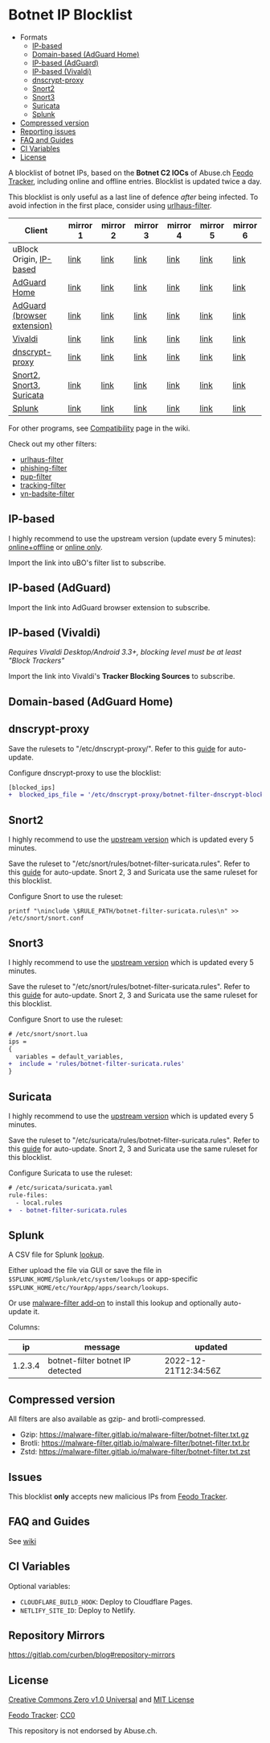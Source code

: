 # Botnet IP Blocklist

- Formats
  - [IP-based](#ip-based)
  - [Domain-based (AdGuard Home)](#domain-based-adguard-home)
  - [IP-based (AdGuard)](#ip-based-adguard)
  - [IP-based (Vivaldi)](#ip-based-vivaldi)
  - [dnscrypt-proxy](#dnscrypt-proxy)
  - [Snort2](#snort2)
  - [Snort3](#snort3)
  - [Suricata](#suricata)
  - [Splunk](#splunk)
- [Compressed version](#compressed-version)
- [Reporting issues](#issues)
- [FAQ and Guides](#faq-and-guides)
- [CI Variables](#ci-variables)
- [License](#license)

A blocklist of botnet IPs, based on the **Botnet C2 IOCs** of Abuse.ch [Feodo Tracker](https://feodotracker.abuse.ch/blocklist/#iocs), including online and offline entries. Blocklist is updated twice a day.

This blocklist is only useful as a last line of defence _after_ being infected. To avoid infection in the first place, consider using [urlhaus-filter](https://gitlab.com/malware-filter/urlhaus-filter).

| Client                                                      | mirror 1                                                                                       | mirror 2                                                                                 | mirror 3                                                                                | mirror 4                                                                                      | mirror 5                                                                        | mirror 6                                                                       |
| ----------------------------------------------------------- | ---------------------------------------------------------------------------------------------- | ---------------------------------------------------------------------------------------- | --------------------------------------------------------------------------------------- | --------------------------------------------------------------------------------------------- | ------------------------------------------------------------------------------- | ------------------------------------------------------------------------------ |
| uBlock Origin, [IP-based](#ip-based)                        | [link](https://malware-filter.gitlab.io/malware-filter/botnet-filter.txt)                      | [link](https://curbengh.github.io/malware-filter/botnet-filter.txt)                      | [link](https://curbengh.github.io/botnet-filter/botnet-filter.txt)                      | [link](https://malware-filter.gitlab.io/botnet-filter/botnet-filter.txt)                      | [link](https://malware-filter.pages.dev/botnet-filter.txt)                      | [link](https://botnet-filter.pages.dev/botnet-filter.txt)                      |
| [AdGuard Home](#domain-based-adguard-home)                  | [link](https://malware-filter.gitlab.io/malware-filter/botnet-filter-agh.txt)                  | [link](https://curbengh.github.io/malware-filter/botnet-filter-agh.txt)                  | [link](https://curbengh.github.io/botnet-filter/botnet-filter-agh.txt)                  | [link](https://malware-filter.gitlab.io/botnet-filter/botnet-filter-agh.txt)                  | [link](https://malware-filter.pages.dev/botnet-filter-agh.txt)                  | [link](https://botnet-filter.pages.dev/botnet-filter-agh.txt)                  |
| [AdGuard (browser extension)](#ip-based-adguard)            | [link](https://malware-filter.gitlab.io/malware-filter/botnet-filter-ag.txt)                   | [link](https://curbengh.github.io/malware-filter/botnet-filter-ag.txt)                   | [link](https://curbengh.github.io/botnet-filter/botnet-filter-ag.txt)                   | [link](https://malware-filter.gitlab.io/botnet-filter/botnet-filter-ag.txt)                   | [link](https://malware-filter.pages.dev/botnet-filter-ag.txt)                   | [link](https://botnet-filter.pages.dev/botnet-filter-ag.txt)                   |
| [Vivaldi](#ip-based-vivaldi)                                | [link](https://malware-filter.gitlab.io/malware-filter/botnet-filter-vivaldi.txt)              | [link](https://curbengh.github.io/malware-filter/botnet-filter-vivaldi.txt)              | [link](https://curbengh.github.io/botnet-filter/botnet-filter-vivaldi.txt)              | [link](https://malware-filter.gitlab.io/botnet-filter/botnet-filter-vivaldi.txt)              | [link](https://malware-filter.pages.dev/botnet-filter-vivaldi.txt)              | [link](https://botnet-filter.pages.dev/botnet-filter-vivaldi.txt)              |
| [dnscrypt-proxy](#dnscrypt-proxy)                           | [link](https://malware-filter.gitlab.io/malware-filter/botnet-filter-dnscrypt-blocked-ips.txt) | [link](https://curbengh.github.io/malware-filter/botnet-filter-dnscrypt-blocked-ips.txt) | [link](https://curbengh.github.io/botnet-filter/botnet-filter-dnscrypt-blocked-ips.txt) | [link](https://malware-filter.gitlab.io/botnet-filter/botnet-filter-dnscrypt-blocked-ips.txt) | [link](https://malware-filter.pages.dev/botnet-filter-dnscrypt-blocked-ips.txt) | [link](https://botnet-filter.pages.dev/botnet-filter-dnscrypt-blocked-ips.txt) |
| [Snort2](#snort2), [Snort3](#snort3), [Suricata](#suricata) | [link](https://malware-filter.gitlab.io/malware-filter/botnet-filter-suricata.rules)           | [link](https://curbengh.github.io/malware-filter/botnet-filter-suricata.rules)           | [link](https://curbengh.github.io/botnet-filter/botnet-filter-suricata.rules)           | [link](https://malware-filter.gitlab.io/botnet-filter/botnet-filter-suricata.rules)           | [link](https://malware-filter.pages.dev/botnet-filter-suricata.rules)           | [link](https://botnet-filter.pages.dev/botnet-filter-suricata.rules)           |
| [Splunk](#splunk)                                           | [link](https://malware-filter.gitlab.io/malware-filter/botnet-filter-splunk.csv)               | [link](https://curbengh.github.io/malware-filter/botnet-filter-splunk.csv)               | [link](https://curbengh.github.io/botnet-filter/botnet-filter-splunk.csv)               | [link](https://malware-filter.gitlab.io/botnet-filter/botnet-filter-splunk.csv)               | [link](https://malware-filter.pages.dev/botnet-filter-splunk.csv)               | [link](https://botnet-filter.pages.dev/botnet-filter-splunk.csv)               |

For other programs, see [Compatibility](https://gitlab.com/malware-filter/malware-filter/wikis/compatibility) page in the wiki.

Check out my other filters:

- [urlhaus-filter](https://gitlab.com/malware-filter/urlhaus-filter)
- [phishing-filter](https://gitlab.com/malware-filter/phishing-filter)
- [pup-filter](https://gitlab.com/malware-filter/pup-filter)
- [tracking-filter](https://gitlab.com/malware-filter/tracking-filter)
- [vn-badsite-filter](https://gitlab.com/malware-filter/vn-badsite-filter)

## IP-based

I highly recommend to use the upstream version (update every 5 minutes): [online+offline](https://feodotracker.abuse.ch/downloads/ipblocklist.txt) or [online only](https://feodotracker.abuse.ch/downloads/ipblocklist_recommended.txt).

Import the link into uBO's filter list to subscribe.

</details>

## IP-based (AdGuard)

Import the link into AdGuard browser extension to subscribe.

## IP-based (Vivaldi)

_Requires Vivaldi Desktop/Android 3.3+, blocking level must be at least "Block Trackers"_

Import the link into Vivaldi's **Tracker Blocking Sources** to subscribe.

## Domain-based (AdGuard Home)

## dnscrypt-proxy

Save the rulesets to "/etc/dnscrypt-proxy/". Refer to this [guide](https://gitlab.com/malware-filter/malware-filter/wikis/update-filter) for auto-update.

Configure dnscrypt-proxy to use the blocklist:

```diff
[blocked_ips]
+  blocked_ips_file = '/etc/dnscrypt-proxy/botnet-filter-dnscrypt-blocked-ips.txt'
```

## Snort2

I highly recommend to use the [upstream version](https://feodotracker.abuse.ch/blocklist/#ip-ids) which is updated every 5 minutes.

Save the ruleset to "/etc/snort/rules/botnet-filter-suricata.rules". Refer to this [guide](https://gitlab.com/malware-filter/malware-filter/wikis/update-filter) for auto-update. Snort 2, 3 and Suricata use the same ruleset for this blocklist.

Configure Snort to use the ruleset:

`printf "\ninclude \$RULE_PATH/botnet-filter-suricata.rules\n" >> /etc/snort/snort.conf`

## Snort3

I highly recommend to use the [upstream version](https://feodotracker.abuse.ch/blocklist/#ip-ids) which is updated every 5 minutes.

Save the ruleset to "/etc/snort/rules/botnet-filter-suricata.rules". Refer to this [guide](https://gitlab.com/malware-filter/malware-filter/wikis/update-filter) for auto-update. Snort 2, 3 and Suricata use the same ruleset for this blocklist.

Configure Snort to use the ruleset:

```diff
# /etc/snort/snort.lua
ips =
{
  variables = default_variables,
+  include = 'rules/botnet-filter-suricata.rules'
}
```

## Suricata

I highly recommend to use the [upstream version](https://feodotracker.abuse.ch/blocklist/#ip-ids) which is updated every 5 minutes.

Save the ruleset to "/etc/suricata/rules/botnet-filter-suricata.rules". Refer to this [guide](https://gitlab.com/malware-filter/malware-filter/wikis/update-filter) for auto-update. Snort 2, 3 and Suricata use the same ruleset for this blocklist.

Configure Suricata to use the ruleset:

```diff
# /etc/suricata/suricata.yaml
rule-files:
  - local.rules
+  - botnet-filter-suricata.rules
```

## Splunk

A CSV file for Splunk [lookup](https://docs.splunk.com/Documentation/Splunk/latest/Knowledge/Aboutlookupsandfieldactions).

Either upload the file via GUI or save the file in `$SPLUNK_HOME/Splunk/etc/system/lookups` or app-specific `$SPLUNK_HOME/etc/YourApp/apps/search/lookups`.

Or use [malware-filter add-on](https://splunkbase.splunk.com/app/6970) to install this lookup and optionally auto-update it.

Columns:

| ip      | message                          | updated              |
| ------- | -------------------------------- | -------------------- |
| 1.2.3.4 | botnet-filter botnet IP detected | 2022-12-21T12:34:56Z |

## Compressed version

All filters are also available as gzip- and brotli-compressed.

- Gzip: https://malware-filter.gitlab.io/malware-filter/botnet-filter.txt.gz
- Brotli: https://malware-filter.gitlab.io/malware-filter/botnet-filter.txt.br
- Zstd: https://malware-filter.gitlab.io/malware-filter/botnet-filter.txt.zst

## Issues

This blocklist **only** accepts new malicious IPs from [Feodo Tracker](https://feodotracker.abuse.ch/).

## FAQ and Guides

See [wiki](https://gitlab.com/malware-filter/malware-filter/-/wikis/home)

## CI Variables

Optional variables:

- `CLOUDFLARE_BUILD_HOOK`: Deploy to Cloudflare Pages.
- `NETLIFY_SITE_ID`: Deploy to Netlify.

## Repository Mirrors

https://gitlab.com/curben/blog#repository-mirrors

## License

[Creative Commons Zero v1.0 Universal](LICENSE-CC0.md) and [MIT License](LICENSE)

[Feodo Tracker](https://feodotracker.abuse.ch/): [CC0](https://creativecommons.org/publicdomain/zero/1.0/)

This repository is not endorsed by Abuse.ch.
